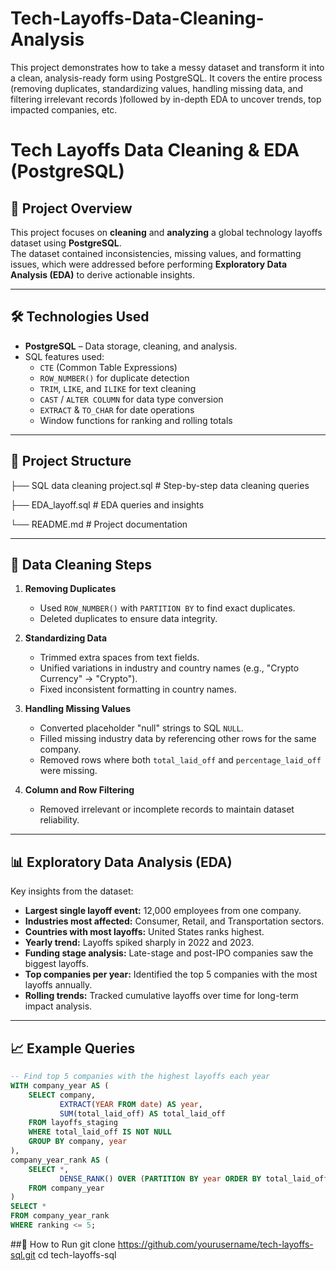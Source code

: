 # Tech-Layoffs-Data-Cleaning-Analysis
This project demonstrates how to take a messy  dataset and transform it into a clean, analysis-ready form using PostgreSQL. It covers the entire process (removing duplicates, standardizing values, handling missing data, and filtering irrelevant records )followed by in-depth EDA to uncover trends, top impacted companies, etc. 

# Tech Layoffs Data Cleaning & EDA (PostgreSQL)

## 📌 Project Overview
This project focuses on **cleaning** and **analyzing** a global technology layoffs dataset using **PostgreSQL**.  
The dataset contained inconsistencies, missing values, and formatting issues, which were addressed before performing **Exploratory Data Analysis (EDA)** to derive actionable insights.

---

## 🛠️ Technologies Used
- **PostgreSQL** – Data storage, cleaning, and analysis.
- SQL features used:
  - `CTE` (Common Table Expressions)
  - `ROW_NUMBER()` for duplicate detection
  - `TRIM`, `LIKE`, and `ILIKE` for text cleaning
  - `CAST` / `ALTER COLUMN` for data type conversion
  - `EXTRACT` & `TO_CHAR` for date operations
  - Window functions for ranking and rolling totals

---

## 📂 Project Structure
├── SQL data cleaning project.sql # Step-by-step data cleaning queries

├── EDA_layoff.sql # EDA queries and insights

└── README.md # Project documentation



---

## 🧹 Data Cleaning Steps
1. **Removing Duplicates**  
   - Used `ROW_NUMBER()` with `PARTITION BY` to find exact duplicates.
   - Deleted duplicates to ensure data integrity.

2. **Standardizing Data**  
   - Trimmed extra spaces from text fields.
   - Unified variations in industry and country names (e.g., "Crypto Currency" → "Crypto").
   - Fixed inconsistent formatting in country names.

3. **Handling Missing Values**  
   - Converted placeholder "null" strings to SQL `NULL`.
   - Filled missing industry data by referencing other rows for the same company.
   - Removed rows where both `total_laid_off` and `percentage_laid_off` were missing.

4. **Column and Row Filtering**  
   - Removed irrelevant or incomplete records to maintain dataset reliability.

---

## 📊 Exploratory Data Analysis (EDA)
Key insights from the dataset:
- **Largest single layoff event:** 12,000 employees from one company.
- **Industries most affected:** Consumer, Retail, and Transportation sectors.
- **Countries with most layoffs:** United States ranks highest.
- **Yearly trend:** Layoffs spiked sharply in 2022 and 2023.
- **Funding stage analysis:** Late-stage and post-IPO companies saw the biggest layoffs.
- **Top companies per year:** Identified the top 5 companies with the most layoffs annually.
- **Rolling trends:** Tracked cumulative layoffs over time for long-term impact analysis.

---

## 📈 Example Queries
```sql
-- Find top 5 companies with the highest layoffs each year
WITH company_year AS (
    SELECT company,
           EXTRACT(YEAR FROM date) AS year,
           SUM(total_laid_off) AS total_laid_off
    FROM layoffs_staging
    WHERE total_laid_off IS NOT NULL
    GROUP BY company, year
),
company_year_rank AS (
    SELECT *,
           DENSE_RANK() OVER (PARTITION BY year ORDER BY total_laid_off DESC) AS ranking
    FROM company_year
)
SELECT *
FROM company_year_rank
WHERE ranking <= 5;
```
##🚀 How to Run
git clone https://github.com/yourusername/tech-layoffs-sql.git
cd tech-layoffs-sql

